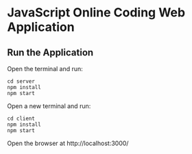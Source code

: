# JavaScript Online Coding Web Application

## Run the Application
Open the terminal and run:
```console
cd server
npm install
npm start
```

Open a new terminal and run:
```console
cd client
npm install
npm start
```

Open the browser at http://localhost:3000/
